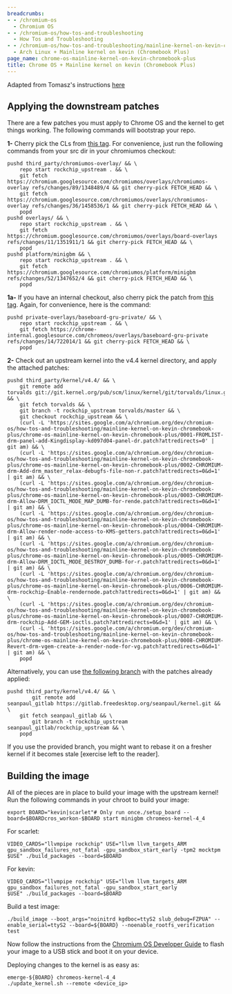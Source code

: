 ```yaml
---
breadcrumbs:
- - /chromium-os
  - Chromium OS
- - /chromium-os/how-tos-and-troubleshooting
  - How Tos and Troubleshooting
- - /chromium-os/how-tos-and-troubleshooting/mainline-kernel-on-kevin-chromebook-plus
  - Arch Linux + Mainline kernel on kevin (Chromebook Plus)
page_name: chrome-os-mainline-kernel-on-kevin-chromebook-plus
title: Chrome OS + Mainline kernel on kevin (Chromebook Plus)
---
```


Adapted from Tomasz's instructions
[here](https://bugs.chromium.org/p/chromium/issues/detail?id=907715#c7)

## Applying the downstream patches

There are a few patches you must apply to Chrome OS and the kernel to get things
working. The following commands will bootstrap your repo.

**1-** Cherry pick the CLs from [this
ta](https://chromium-review.googlesource.com/q/hashtag:%2522scarlet-upstream%2522+status:open)g.
For convenience, just run the following commands from your src dir in your
chromiumos checkout:

```none
pushd third_party/chromiumos-overlay/ && \
    repo start rockchip_upstream . && \
    git fetch https://chromium.googlesource.com/chromiumos/overlays/chromiumos-overlay refs/changes/89/1348489/4 && git cherry-pick FETCH_HEAD && \
    git fetch https://chromium.googlesource.com/chromiumos/overlays/chromiumos-overlay refs/changes/36/1458536/1 && git cherry-pick FETCH_HEAD && \
    popd
pushd overlays/ && \
    repo start rockchip_upstream . && \
    git fetch https://chromium.googlesource.com/chromiumos/overlays/board-overlays refs/changes/11/1351911/1 && git cherry-pick FETCH_HEAD && \
    popd
pushd platform/minigbm && \
    repo start rockchip_upstream . && \
    git fetch https://chromium.googlesource.com/chromiumos/platform/minigbm refs/changes/52/1347652/4 && git cherry-pick FETCH_HEAD && \
    popd
```

**1a-** If you have an internal checkout, also cherry pick the patch from [this
tag](https://chrome-internal-review.googlesource.com/q/hashtag:%2522scarlet-upstream%2522+status:open).
Again, for convenience, here is the command:

```none
pushd private-overlays/baseboard-gru-private/ && \
    repo start rockchip_upstream . && \
    git fetch https://chrome-internal.googlesource.com/chromeos/overlays/baseboard-gru-private refs/changes/14/722014/1 && git cherry-pick FETCH_HEAD && \
    popd
```

**2-** Check out an upstream kernel into the v4.4 kernel directory, and apply
the attached patches:

```none
pushd third_party/kernel/v4.4/ && \
    git remote add torvalds git://git.kernel.org/pub/scm/linux/kernel/git/torvalds/linux.git && \
    git fetch torvalds && \
    git branch -t rockchip_upstream torvalds/master && \
    git checkout rockchip_upstream && \
    (curl -L 'https://sites.google.com/a/chromium.org/dev/chromium-os/how-tos-and-troubleshooting/mainline-kernel-on-kevin-chromebook-plus/chrome-os-mainline-kernel-on-kevin-chromebook-plus/0001-FROMLIST-drm-panel-add-Kingdisplay-kd097d04-panel-dr.patch?attredirects=0' | git am) && \
    (curl -L 'https://sites.google.com/a/chromium.org/dev/chromium-os/how-tos-and-troubleshooting/mainline-kernel-on-kevin-chromebook-plus/chrome-os-mainline-kernel-on-kevin-chromebook-plus/0002-CHROMIUM-drm-Add-drm_master_relax-debugfs-file-non-r.patch?attredirects=0&d=1' | git am) && \
    (curl -L 'https://sites.google.com/a/chromium.org/dev/chromium-os/how-tos-and-troubleshooting/mainline-kernel-on-kevin-chromebook-plus/chrome-os-mainline-kernel-on-kevin-chromebook-plus/0003-CHROMIUM-drm-Allow-DRM_IOCTL_MODE_MAP_DUMB-for-rende.patch?attredirects=0&d=1' | git am) && \
    (curl -L 'https://sites.google.com/a/chromium.org/dev/chromium-os/how-tos-and-troubleshooting/mainline-kernel-on-kevin-chromebook-plus/chrome-os-mainline-kernel-on-kevin-chromebook-plus/0004-CHROMIUM-drm-Allow-render-node-access-to-KMS-getters.patch?attredirects=0&d=1' | git am) && \
    (curl -L 'https://sites.google.com/a/chromium.org/dev/chromium-os/how-tos-and-troubleshooting/mainline-kernel-on-kevin-chromebook-plus/chrome-os-mainline-kernel-on-kevin-chromebook-plus/0005-CHROMIUM-drm-Allow-DRM_IOCTL_MODE_DESTROY_DUMB-for-r.patch?attredirects=0&d=1' | git am) && \
    (curl -L 'https://sites.google.com/a/chromium.org/dev/chromium-os/how-tos-and-troubleshooting/mainline-kernel-on-kevin-chromebook-plus/chrome-os-mainline-kernel-on-kevin-chromebook-plus/0006-CHROMIUM-drm-rockchip-Enable-rendernode.patch?attredirects=0&d=1' | git am) && \
    (curl -L 'https://sites.google.com/a/chromium.org/dev/chromium-os/how-tos-and-troubleshooting/mainline-kernel-on-kevin-chromebook-plus/chrome-os-mainline-kernel-on-kevin-chromebook-plus/0007-CHROMIUM-drm-rockchip-Add-GEM-ioctls.patch?attredirects=0&d=1' | git am) && \
    (curl -L 'https://sites.google.com/a/chromium.org/dev/chromium-os/how-tos-and-troubleshooting/mainline-kernel-on-kevin-chromebook-plus/chrome-os-mainline-kernel-on-kevin-chromebook-plus/0008-CHROMIUM-Revert-drm-vgem-create-a-render-node-for-vg.patch?attredirects=0&d=1' | git am) && \
    popd
```

Alternatively, you can use [the following
branch](https://gitlab.freedesktop.org/seanpaul/kernel/tree/rockchip_upstream)
with the patches already applied:

```none
pushd third_party/kernel/v4.4/ && \
        git remote add seanpaul_gitlab https://gitlab.freedesktop.org/seanpaul/kernel.git && \
    git fetch seanpaul_gitlab && \
        git branch -t rockchip_upstream seanpaul_gitlab/rockchip_upstream && \
    popd
```

If you use the provided branch, you might want to rebase it on a fresher kernel
if it becomes stale \[exercise left to the reader\].

## Building the image

All of the pieces are in place to build your image with the upstream kernel! Run
the following commands in your chroot to build your image:

```none
export BOARD="kevin|scarlet"# Only run once./setup_board --board=$BOARDcros_workon-$BOARD start minigbm chromeos-kernel-4_4
```

For scarlet:

```none
VIDEO_CARDS="llvmpipe rockchip" USE="llvm llvm_targets_ARM gpu_sandbox_failures_not_fatal -gpu_sandbox_start_early -tpm2 mocktpm $USE" ./build_packages --board=$BOARD
```

For kevin:

```none
VIDEO_CARDS="llvmpipe rockchip" USE="llvm llvm_targets_ARM gpu_sandbox_failures_not_fatal -gpu_sandbox_start_early $USE" ./build_packages --board=$BOARD
```

Build a test image:

```none
./build_image --boot_args="noinitrd kgdboc=ttyS2 slub_debug=FZPUA" --enable_serial=ttyS2 --board=${BOARD} --noenable_rootfs_verification test
```

Now follow the instructions from the [Chromium OS Developer
Guide](https://chromium.googlesource.com/chromiumos/docs/+/master/developer_guide.md#Installing-Chromium-OS-on-your-Device)
to flash your image to a USB stick and boot it on your device.

Deploying changes to the kernel is as easy as:

```none
emerge-${BOARD} chromeos-kernel-4_4
./update_kernel.sh --remote <device_ip>
```